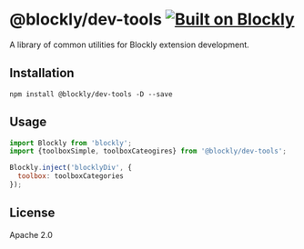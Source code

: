 # @blockly/dev-tools [![Built on Blockly](https://tinyurl.com/built-on-blockly)](https://github.com/google/blockly)

A library of common utilities for Blockly extension development.

## Installation

```
npm install @blockly/dev-tools -D --save
```

## Usage

```js
import Blockly from 'blockly';
import {toolboxSimple, toolboxCateogires} from '@blockly/dev-tools';

Blockly.inject('blocklyDiv', {
  toolbox: toolboxCategories
});
```

## License

Apache 2.0